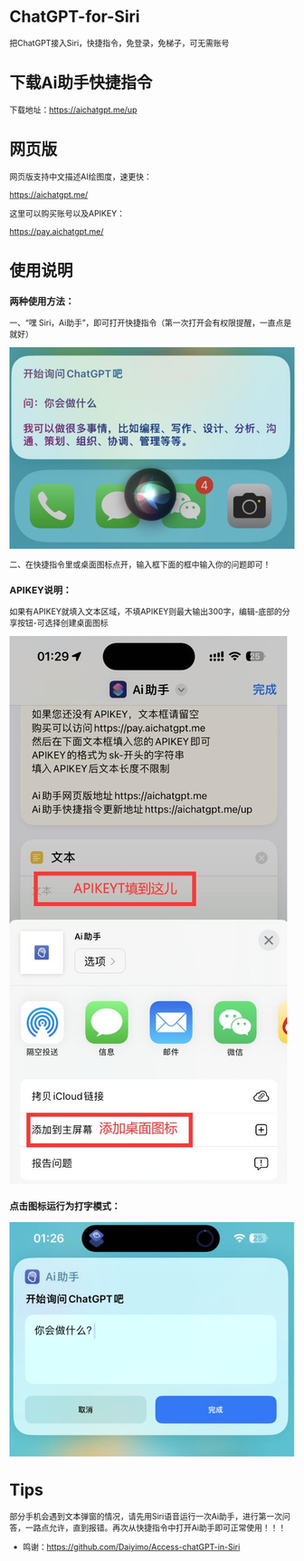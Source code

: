 # ChatGPT-for-Siri

把ChatGPT接入Siri，快捷指令，免登录，免梯子，可无需账号

# 下载Ai助手快捷指令

下载地址：https://aichatgpt.me/up

# 网页版

网页版支持中文描述AI绘图度，速更快：

https://aichatgpt.me/

这里可以购买账号以及APIKEY：

https://pay.aichatgpt.me/

# 使用说明

### 两种使用方法：

一、“嘿 Siri，Ai助手”，即可打开快捷指令（第一次打开会有权限提醒，一直点是就好）

![QQ截图20230214013410.jpg](QQ截图20230214013410.jpg)

二、在快捷指令里或桌面图标点开，输入框下面的框中输入你的问题即可！

### APIKEY说明：

如果有APIKEY就填入文本区域，不填APIKEY则最大输出300字，编辑-底部的分享按钮-可选择创建桌面图标

![QQ截图20230214013323.jpg](QQ截图20230214013323.jpg)

### 点击图标运行为打字模式：

![QQ截图20230214013345.jpg](QQ截图20230214013345.jpg)


# Tips
部分手机会遇到文本弹窗的情况，请先用Siri语音运行一次Ai助手，进行第一次问答，一路点允许，直到报错。再次从快捷指令中打开Ai助手即可正常使用！！！

* 鸣谢：https://github.com/Daiyimo/Access-chatGPT-in-Siri
